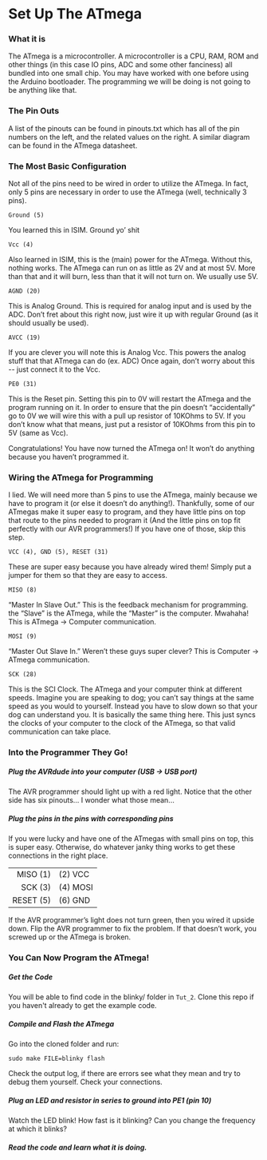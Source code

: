 
# Set Up The ATmega

### What it is
The ATmega is a microcontroller. A microcontroller is a CPU, RAM, ROM and other things (in this case IO pins, ADC and some other fanciness) all bundled into one small chip. You may have worked with one before using the Arduino bootloader. The programming we will be doing is not going to be anything like that.

### The Pin Outs
A list of the pinouts can be found in pinouts.txt which has all of the pin numbers on the left, and the related values on the right. A similar diagram can be found in the ATmega datasheet.

### The Most Basic Configuration
Not all of the pins need to be wired in order to utilize the ATmega. In fact, only 5 pins are necessary in order to use the ATmega (well, technically 3 pins).

```
Ground (5)
```

You learned this in ISIM. Ground yo’ shit

```
Vcc (4)
```

Also learned in ISIM, this is the (main) power for the ATmega. Without this, nothing works. The ATmega can run on as little as 2V and at most 5V. More than that and it will burn, less than that it will not turn on. We usually use 5V.

```
AGND (20)
```

This is Analog Ground. This is required for analog input and is used by the ADC. Don’t fret about this right now, just wire it up with regular Ground (as it should usually be used). 

```
AVCC (19)
```

If you are clever you will note this is Analog Vcc. This powers the analog stuff that that ATmega can do (ex. ADC) Once again, don’t worry about this -- just connect it to the Vcc. 

```
PE0 (31)
```

This is the Reset pin. Setting this pin to 0V will restart the ATmega and the program running on it. In order to ensure that the pin doesn’t “accidentally” go to 0V we will wire this with a pull up resistor of 10KOhms to 5V. If you don’t know what that means, just put a resistor of 10KOhms from this pin to 5V (same as Vcc).

Congratulations! You have now turned the ATmega on! It won’t do anything because you haven’t programmed it. 

### Wiring the ATmega for Programming
I lied. We will need more than 5 pins to use the ATmega, mainly because we have to program it (or else it doesn’t do anything!). Thankfully, some of our ATmegas make it super easy to program, and they have little pins on top that route to the pins needed to program it (And the little pins on top fit perfectly with our AVR programmers!) If you have one of those, skip this step. 

```
VCC (4), GND (5), RESET (31)
```

These are super easy because you have already wired them! Simply put a jumper for them so that they are easy to access.

```
MISO (8)
```

“Master In Slave Out.” This is the feedback mechanism for programming. the “Slave” is the ATmega, while the “Master” is the computer. Mwahaha! This is ATmega -> Computer communication.

```
MOSI (9)
```

“Master Out Slave In.” Weren’t these guys super clever? This is Computer -> ATmega communication.

```
SCK (28)
```

This is the SCI Clock. The ATmega and your computer think at different speeds. Imagine you are speaking to dog; you can’t say things at the same speed as you would to yourself. Instead you have to slow down so that your dog can understand you. It is basically the same thing here. This just syncs the clocks of your computer to the clock of the ATmega, so that valid communication can take place.

### Into the Programmer They Go!
##### Plug the AVRdude into your computer (USB -> USB port)
The AVR programmer should light up with a red light. Notice that the other side has six pinouts… I wonder what those mean...

##### Plug the pins in the pins with corresponding pins
If you were lucky and have one of the ATmegas with small pins on top, this is super easy. Otherwise, do whatever janky thing works to get these connections in the right place.

|           |          |
| --------: | :------- |
| MISO  (1) | (2) VCC  |
| SCK   (3) | (4) MOSI |
| RESET (5) | (6) GND  |

If the AVR programmer’s light does not turn green, then you wired it upside down. Flip the AVR programmer to fix the problem. If that doesn’t work, you screwed up or the ATmega is broken.

### You Can Now Program the ATmega!
##### Get the Code
You will be able to find code in the blinky/ folder in `Tut_2`. Clone this repo if you haven't already to get the example code.

##### Compile and Flash the ATmega
Go into the cloned folder and run:
```
sudo make FILE=blinky flash
```

Check the output log, if there are errors see what they mean and try to debug them yourself. Check your connections. 

##### Plug an LED and resistor in series to ground into PE1 (pin 10)
Watch the LED blink! How fast is it blinking? Can you change the frequency at which it blinks?

##### Read the code and learn what it is doing.

